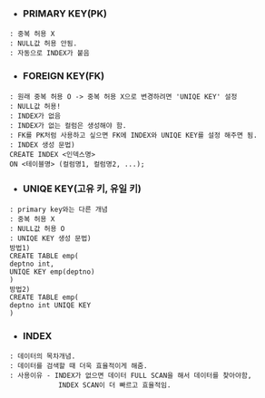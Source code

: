 - ### PRIMARY KEY(PK)

```
: 중복 허용 X
: NULL값 허용 안됨.
: 자동으로 INDEX가 붙음
```

- ### FOREIGN KEY(FK)

```
: 원래 중복 허용 O -> 중복 허용 X으로 변경하려면 'UNIQE KEY' 설정
: NULL값 허용!
: INDEX가 없음
: INDEX가 없는 컬럼은 생성해야 함.
: FK를 PK처럼 사용하고 싶으면 FK에 INDEX와 UNIQE KEY를 설정 해주면 됨.
: INDEX 생성 문법)
CREATE INDEX <인덱스명>
ON <테이블명> (컬럼명1, 컬럼명2, ...);
```

- ### UNIQE KEY(고유 키, 유일 키)

```
: primary key와는 다른 개념
: 중복 허용 X
: NULL값 허용 O
: UNIQE KEY 생성 문법)
방법1)
CREATE TABLE emp(
deptno int,
UNIQE KEY emp(deptno)
)
방법2)
CREATE TABLE emp(
deptno int UNIQE KEY
)
```

- ### INDEX

```
: 데이터의 목차개념.
: 데이터를 검색할 때 더욱 효율적이게 해줌.
: 사용이유 - INDEX가 없으면 데이터 FULL SCAN을 해서 데이터를 찾아야함,
	        INDEX SCAN이 더 빠르고 효율적임.

```

